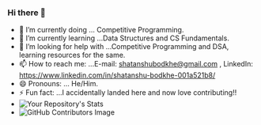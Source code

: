 ### Hi there 👋

- 🔭 I’m currently doing ... Competitive Programming.
- 🌱 I’m currently learning ...Data Structures and CS Fundamentals.
- 🤔 I’m looking for help with ...Competitive Programming and DSA, learning resources for the same.
- 📫 How to reach me: ...E-mail: shatanshubodkhe@gmail.com , LinkedIn: https://www.linkedin.com/in/shatanshu-bodkhe-001a521b8/
- 😄 Pronouns: ... He/Him.
- ⚡ Fun fact: ...I accidentally landed here and now love contributing!!
- ![Your Repository's Stats](https://github-readme-stats.vercel.app/api?username=shatanshu3006&show_icons=true)
- ![GitHub Contributors Image](https://contrib.rocks/image?repo=shatanshu3006/SDE-Interview-Questions)

<!--
**shatanshu3006/shatanshu3006** is a ✨ _special_ ✨ repository because its `README.md` (this file) appears on your GitHub profile.

Here are some ideas to get you started:

- 🔭 I’m currently doing ... Competitie Programming.
- 🌱 I’m currently learning ...Data Structures and CS Fundamentals.
- 👯 I’m looking to collaborate on ...
- 🤔 I’m looking for help with ...Competitive Programming and DSA, learning resources for the same.
- 💬 Ask me about ...
- 📫 How to reach me: ...E-mail: shatanshubodkhe@gmail.com , Twitter: @shatanshubodkhe
- 😄 Pronouns: ... He/Him.
- ⚡ Fun fact: ...I accidentally landed here and now love contributing!!
-->
